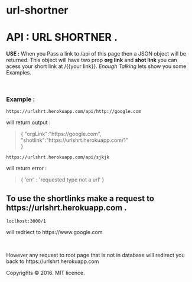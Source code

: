 # url-shortner
<h1>API : URL SHORTNER .<a href="https://github.com/priyansh1161/url-shortner.git"><i class="fa fa-github" aria-hidden="true"></i></a></h1><p><b> USE :</b> When you Pass a link to /api of this page then a JSON object will be returned.
This object will have two prop <b>org link</b> and <b> shot link </b>
you can acess your short link at /{{your link}}.
<em>Enough Talking</em> lets show you some Examples.</p><br><h3>Example :</h3><code>https://urlshrt.herokuapp.com/api/http://google.com</code><p>will return output :</p><blockquote>{
"orgLink":"https://google.com",<br>
"shotlink":"https://urlshrt.herokuapp.com/1"<br>
}</blockquote><code>https://urlshrt.herokuapp.com/api/sjkjk</code><p>will return error :</p><blockquote>{
  'err' : 'requested type not a url'
}</blockquote><h2>To use the shortlinks make a request to https://urlshrt.herokuapp.com .</h2><code>loclhost:3000/1</code><p>will redriect to https://www.google.com</p><br><p class="col">However any request to root page that is not in database will redirect you back to https://urlshrt.herokuapp.com</p></div><div class="footer"><p class="foot">Copyrights &copy; 2016. MIT licence.</p></div></body></html>

